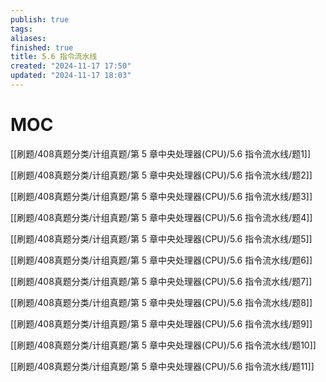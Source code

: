 ```yaml
---
publish: true
tags: 
aliases: 
finished: true
title: 5.6 指令流水线
created: "2024-11-17 17:50"
updated: "2024-11-17 18:03"
---
```

# MOC

[[刷题/408真题分类/计组真题/第 5 章中央处理器(CPU)/5.6 指令流水线/题1]]

[[刷题/408真题分类/计组真题/第 5 章中央处理器(CPU)/5.6 指令流水线/题2]]

[[刷题/408真题分类/计组真题/第 5 章中央处理器(CPU)/5.6 指令流水线/题3]]

[[刷题/408真题分类/计组真题/第 5 章中央处理器(CPU)/5.6 指令流水线/题4]]

[[刷题/408真题分类/计组真题/第 5 章中央处理器(CPU)/5.6 指令流水线/题5]]

[[刷题/408真题分类/计组真题/第 5 章中央处理器(CPU)/5.6 指令流水线/题6]]

[[刷题/408真题分类/计组真题/第 5 章中央处理器(CPU)/5.6 指令流水线/题7]]

[[刷题/408真题分类/计组真题/第 5 章中央处理器(CPU)/5.6 指令流水线/题8]]

[[刷题/408真题分类/计组真题/第 5 章中央处理器(CPU)/5.6 指令流水线/题9]]

[[刷题/408真题分类/计组真题/第 5 章中央处理器(CPU)/5.6 指令流水线/题10]]

[[刷题/408真题分类/计组真题/第 5 章中央处理器(CPU)/5.6 指令流水线/题11]]
